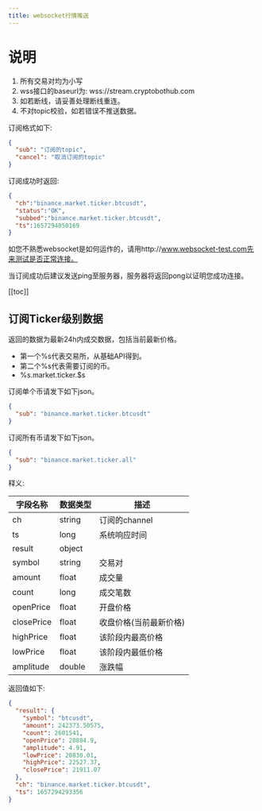```yaml
---
title: websocket行情推送
---
```


<Block>

# 说明

1. 所有交易对均为小写
2. wss接口的baseurl为: wss://stream.cryptobothub.com
3. 如若断线，请妥善处理断线重连。
4. 不对topic校验，如若错误不推送数据。

订阅格式如下:

```json
{
  "sub": "订阅的topic",
  "cancel": "取消订阅的topic"
}
```

订阅成功时返回:
```json
{
  "ch":"binance.market.ticker.btcusdt",
  "status":"OK",
  "subbed":"binance.market.ticker.btcusdt",
  "ts":1657294050169
} 
```

如您不熟悉websocket是如何运作的，请用http://www.websocket-test.com先来测试是否正常连接。

当订阅成功后建议发送ping至服务器，服务器将返回pong以证明您成功连接。

[[toc]]

</Block>


<Block>

## 订阅Ticker级别数据

返回的数据为最新24h内成交数据，包括当前最新价格。

+ 第一个%s代表交易所，从基础API得到。
+ 第二个%s代表需要订阅的币。
+ %s.market.ticker.$s

订阅单个币请发下如下json。

```json
{
  "sub": "binance.market.ticker.btcusdt"
}
```

订阅所有币请发下如下json。

```json
{
  "sub": "binance.market.ticker.all"
}
```

释义:

| 字段名称 |  数据类型  |  描述 |
|-----|-----|---|
| ch|string |订阅的channel |
| ts|long |系统响应时间 |
| result|object | |
| symbol|string |交易对 |
| amount|float |成交量 |
| count|long |成交笔数 |
| openPrice|float |开盘价格 |
| closePrice|float |收盘价格(当前最新价格) |
| highPrice|float |该阶段内最高价格 |
| lowPrice|float |该阶段内最低价格 |
| amplitude|double |涨跌幅 |

<Example>

返回值如下:

```json
{
  "result": {
    "symbol": "btcusdt",
    "amount": 242373.50575,
    "count": 2601541,
    "openPrice": 20884.9,
    "amplitude": 4.91,
    "lowPrice": 20830.01,
    "highPrice": 22527.37,
    "closePrice": 21911.07
  },
  "ch": "binance.market.ticker.btcusdt",
  "ts": 1657294293356
}
```

</Example>

</Block>

